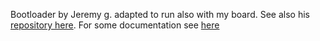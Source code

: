 Bootloader by Jeremy g. adapted to run also with my board. See also his [repository here](https://github.com/WeisTekEng/SamD09-Mini/).
For some documentation see [here](https://hackaday.io/project/12099-samdev09/log/41271)